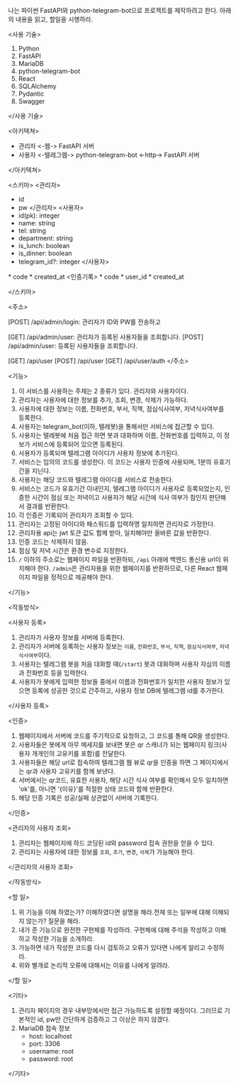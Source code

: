 나는 파이썬 FastAPI와 python-telegram-bot으로 프로젝트를 제작하려고 한다.
아래의 내용을 읽고, 할일을 시행하라.


<사용 기술>

1. Python
2. FastAPI
3. MariaDB
4. python-telegram-bot
5. React
6. SQLAlchemy
7. Pydantic
8. Swagger

</사용 기술>

<아키텍쳐>

* 관리자 <-웹-> FastAPI 서버
* 사용자 <-텔레그램-> python-telegram-bot <-http-> FastAPI 서버

</아키텍쳐>

<스키마>
<관리자>
* id
* pw
</관리자>
<사용자>
* id(pk): integer
* name: string
* tel: string
* department: string
* is_lunch: boolean
* is_dinner: boolean
* telegram_id?: integer
</사용자>
<QR>
* code
* created_at
</QR>
<인증기록>
* code
* user_id
* created_at
</인증기록>

</스키마>


<주소>

[POST] /api/admin/login: 관리자가 ID와 PW를 전송하고  

[GET] /api/admin/user: 관리자가 등록된 사용자들을 조회합니다.
[POST] /api/admin/user: 등록된 사용자들을 조회합니다.

[GET] /api/user
[POST] /api/user
[GET] /api/user/auth
</주소>

<기능>

1. 이 서비스를 사용하는 주체는 2 종류가 있다. 관리자와 사용자이다.
2. 관리자는 사용자에 대한 정보를 추가, 조회, 변경, 삭제가 가능하다.
3. 사용자에 대한 정보는 이름, 전화번호, 부서, 직책, 점심식사여부, 저녁식사여부를 등록한다.
4. 사용자는 telegram_bot(이하, 텔레봇)을 통해서만 서비스에 접근할 수 있다.
5. 사용자는 텔레봇에 처음 접근 하면 봇과 대화하며 이름, 전화번호를 입력하고, 이 정보가 서비스에 등록되어 있으면 등록된다.
6. 사용자가 등록되며 텔레그램 아이디가 사용자 정보에 추가된다.
7. 서비스는 임의의 코드를 생성한다. 이 코드는 사용자 인증에 사용되며, 1분의 유효기간을 지닌다.
8. 사용자는 해당 코드와 텔레그램 아이디를 서비스로 전송한다.
9. 서비스는 코드가 유효기간 이내인지, 텔레그램 아이디가 사용자로 등록되었는지, 인증한 시간이 점심 또는 저녁이고 사용자가 해당 시간에 식사 여부가 참인지 판단해서 결과를 반환한다.
10. 각 인증은 기록되어 관리자가 조회할 수 있다.
11. 관리자는 고정된 아이디와 패스워드를 입력하명 일치하면 관리자로 가정한다.
12. 관리자용 api는 jwt 토큰 값도 함께 받아, 일치해야만 올바른 값을 반환한다.
13. 인증 코드는 삭제하지 않음.
14. 점심 및 저녁 시간은 환경 변수로 지정한다.
15. `/` 이하의 주소로는 웹페이지 파일을 반환하되, `/api` 아래에 백엔드 통신용 url이 위치해야 한다. `/admin`은 관리자용을 위한 웹페이지를 반환하므로, 다른 React 웹페이지 파일을 정적으로
    제공해야 한다.

</기능>

<작동방식>

<사용자 등록>

1. 관리자가 사용자 정보를 서버에 등록한다.
2. 관리자가 서버에 등록하는 사용자 정보는 `이름`, `전화번호`, `부서`, `직책`, `점심식사여부`, `저녁식사여부`이다.
3. 사용자는 텔레그램 봇을 처음 대화할 때(`/start`) 봇과 대화하며 사용자 자심의 이름과 전화번호 등을 입력한다.
4. 사용자가 봇에게 입력한 정보들 중에서 이름과 전화번호가 일치한 사용자 정보가 있으면 등록에 성공한 것으로 간주하고, 사용자 정보 DB에 텔레그램 id를 추가한다.

</사용자 등록>

<인증>

1. 웹페이지에서 서버에 코드를 주기적으로 요청하고, 그 코드를 통해 QR을 생성한다.
2. 사용자들은 봇에게 아무 메세지를 보내면 봇은 qr 스캐너가 되는 웹페이지 링크(사용자 개개인의 고유키를 포함)를 전달한다.
3. 사용자들은 해당 url로 접속하여 텔레그램 웹 뷰로 qr을 인증을 하면 그 페이지에서는 qr과 사용자 고유키를 함께 보낸다.
4. 서버에서는 qr코드, 유효한 사용자, 해당 시간 식사 여부를 확인해서 모두 일치하면 'ok'를, 아니면 '{이유}'를 적절한 상태 코드와 함께 반환한다.
5. 해당 인증 기록은 성공/실패 상관없이 서버에 기록한다.

</인증>

<관리자의 사용자 조회>

1. 관리자는 웹페이지에 하드 코딩된 id와 password 접속 권한을 얻을 수 있다.
2. 관리자는 사용자에 대한 정보를 `조회`, `추가`, `변경`, `삭제`가 가능해야 한다.

</관리자의 사용자 조회>

</작동방식>

<할 일>

1. 위 기능을 이해 하였는가? 이해하였다면 설명을 해라.전체 또는 일부에 대해 이해되지 않는가? 질문을 해라.
2. 내가 준 기능으로 완전한 구현체를 작성하라. 구현체에 대해 주석을 작성하고 이해하고 작성한 기능을 소개하라.
3. 가능하면 네가 작성한 코드를 다시 검토하고 오류가 있다면 나에게 알리고 수정하라.
4. 위와 별개로 논리적 오류에 대해서는 이유를 나에게 알려라.

</할 일>

<기타>

1. 관리자 페이지의 경우 내부망에서만 접근 가능하도록 설정할 예정이다. 그러므로 기본적인 id, pw만 간단하게 검증하고 그 이상은 하지 않겠다.
2. MariaDB 접속 정보
    * host: localhost
    * port: 3306
    * username: root
    * password: root

</기타>
